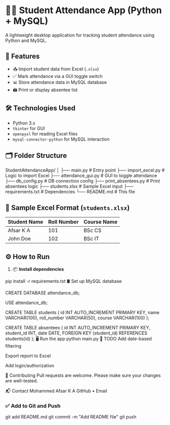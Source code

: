 # 🧑‍🎓 Student Attendance App (Python + MySQL)

A lightweight desktop application for tracking student attendance using Python and MySQL.

## 🚀 Features

- 📥 Import student data from Excel (`.xlsx`)
- ✅ Mark attendance via a GUI toggle switch
- 📊 Store attendance data in MySQL database
- 🖨️ Print or display absentee list

## 🛠️ Technologies Used

- Python 3.x
- `tkinter` for GUI
- `openpyxl` for reading Excel files
- `mysql-connector-python` for MySQL interaction

## 🗂️ Folder Structure

StudentAttendanceApp/
│
├── main.py # Entry point
├── import_excel.py # Logic to import Excel
├── attendance_gui.py # GUI to toggle attendance
├── db_config.py # DB connection config
├── print_absentees.py # Print absentees logic
├── students.xlsx # Sample Excel input
├── requirements.txt # Dependencies
└── README.md # This file


## 🧾 Sample Excel Format (`students.xlsx`)

| Student Name | Roll Number | Course Name |
|--------------|-------------|-------------|
| Afsar K A     | 101         | BSc CS      |
| John Doe      | 102         | BSc IT      |

## ⚙️ How to Run

1. 📦 **Install dependencies**

pip install -r requirements.txt
🛢️ Set up MySQL database

CREATE DATABASE attendance_db;

USE attendance_db;

CREATE TABLE students (
    id INT AUTO_INCREMENT PRIMARY KEY,
    name VARCHAR(100),
    roll_number VARCHAR(50),
    course VARCHAR(100)
);

CREATE TABLE absentees (
    id INT AUTO_INCREMENT PRIMARY KEY,
    student_id INT,
    date DATE,
    FOREIGN KEY (student_id) REFERENCES students(id)
);
🖥️ Run the app
python main.py
📝 TODO
Add date-based filtering

Export report to Excel

Add login/authorization

🤝 Contributing
Pull requests are welcome. Please make sure your changes are well-tested.

📬 Contact
Mohammed Afsar K A
GitHub • Email



### ✅ Add to Git and Push
git add README.md
git commit -m "Add README file"
git push
